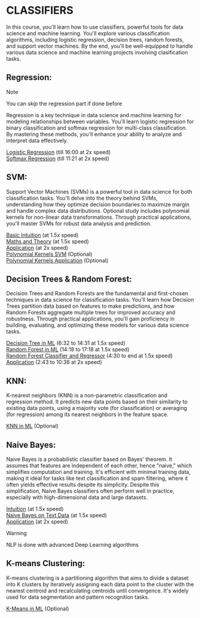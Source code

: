 # CLASSIFIERS
In this course, you'll learn how to use classifiers, powerful tools for data science and machine learning. You'll explore various classification algorithms, including logistic regression, decision trees, random forests, and support vector machines. By the end, you'll be well-equipped to handle various data science and machine learning projects involving clasification tasks.
## Regression:
>[!Note]
>You can *skip* the regression part if done before  
 
Regression is a key technique in data science and machine learning for modeling relationships between variables. You'll learn logistic regression for binary classification and softmax regression for multi-class classification. By mastering these methods, you'll enhance your ability to analyze and interpret data effectively.

[Logistic Regression](https://youtu.be/zM4VZR0px8E?si=1GkpCaVPTQMuHi6D) (till 16:00 at 2x speed)  
[Softmax Regression](https://youtu.be/J5bXOOmkopc?si=F54C3YoWqGoL-mG-) (till 11:21 at 2x speed)  
## SVM:
Support Vector Machines (SVMs) is a powerful tool in data science for both classification tasks. You'll delve into the theory behind SVMs, understanding how they optimize decision boundaries to maximize margin and handle complex data distributions. Optional study includes polynomial kernels for non-linear data transformations. Through practical applications, you'll master SVMs for robust data analysis and prediction.

[Basic Intuition](https://youtu.be/H9yACitf-KM?si=JCrZzpSIFY0aaV0u) (at 1.5x speed)  
[Maths and Theory](https://youtu.be/Js3GLb1xPhc?si=AMAxwVn-cK6nKIL1) (at 1.5x speed)  
[Application](https://youtu.be/FB5EdxAGxQg?si=AiNDpo0t0f3zjQbP) (at 2x speed)  
[Polynomial Kernels SVM](https://youtu.be/8bFKyb77vp0?si=c7gLv7to7dy-NeCF) (Optional)  
[Polynomial Kernels Application](https://youtu.be/dl_ZsuHSIFE?si=vPj0FCbwNFBnqaY9) (Optional)
## Decision Trees & Random Forest:
Decision Trees and Random Forests are the fundamental and first-chosen techniques in data science for classification tasks. You'll learn how Decision Trees partition data based on features to make predictions, and how Random Forests aggregate multiple trees for improved accuracy and robustness. Through practical applications, you'll gain proficiency in building, evaluating, and optimizing these models for various data science tasks.

[Decision Tree in ML](https://youtu.be/RmajweUFKvM?si=kMkMDKvsUNn9GtJc&t=393) (6:32 to 14:31 at 1.5x speed)  
[Random Forest in ML](https://youtu.be/eM4uJ6XGnSM?si=U9eHNFiLz-TtABwv&t=858) (14:18 to 17:18 at 1.5x speed)  
[Random Forest Classifier and Regressor](https://youtu.be/nxFG5xdpDto?si=3ACkJrx7H-McFssa&t=272) (4:30 to end at 1.5x speed)  
[Application](https://youtu.be/ok2s1vV9XW0?si=Imgl-oYGEcBrIvGu&t=154) (2:43 to 10:36 at 2x speed)
## KNN:
K-nearest neighbors (KNN) is a non-parametric classification and regression method. It predicts new data points based on their similarity to existing data points, using a majority vote (for classification) or averaging (for regression) among its nearest neighbors in the feature space.

[KNN in ML](https://youtu.be/CQveSaMyEwM?si=-DrgOoalYD89MaSD) (Optional)
## Naive Bayes:
Naive Bayes is a probabilistic classifier based on Bayes' theorem. It assumes that features are independent of each other, hence "naive," which simplifies computation and training. It's efficient with minimal training data, making it ideal for tasks like text classification and spam filtering, where it often yields effective results despite its simplicity. Despite this simplification, Naive Bayes classifiers often perform well in practice, especially with high-dimensional data and large datasets.

[Intuition](https://youtu.be/jS1CKhALUBQ?si=8LC2Qn9oFexke3aM) (at 1.5x speed)  
[Naive Bayes on Text Data](https://youtu.be/temQ8mHpe3k?si=u_I8AyPMoRho6KHV) (at 1.5x speed)  
[Application](https://youtu.be/nHIUYwN-5rM?si=bHFlE9KX23WmaZH-) (at 2x speed)  
>[!Warning]
NLP is done with advanced Deep Learning algorithms
## K-means Clustering:
K-means clustering is a partitioning algorithm that aims to divide a dataset into K clusters by iteratively assigning each data point to the cluster with the nearest centroid and recalculating centroids until convergence. It's widely used for data segmentation and pattern recognition tasks.

[K-Means in ML](https://youtu.be/EItlUEPCIzM?si=f9Or7ZgnpzlJmudt) (Optional)


